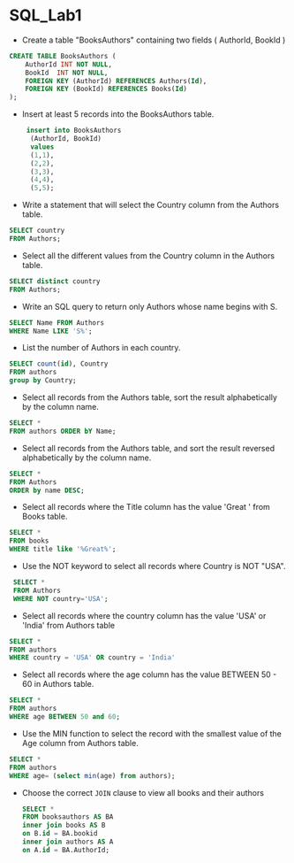 # SQL_Lab1

- Create a table "BooksAuthors" containing two fields ( AuthorId, BookId )
```sql
CREATE TABLE BooksAuthors (
    AuthorId INT NOT NULL,
    BookId  INT NOT NULL,
    FOREIGN KEY (AuthorId) REFERENCES Authors(Id),
    FOREIGN KEY (BookId) REFERENCES Books(Id)
);
```
- Insert at least 5 records into the BooksAuthors table.
  ```sql
   insert into BooksAuthors
	(AuthorId, BookId)
    values
	(1,1),
	(2,2),
	(3,3),
	(4,4),
	(5,5);
  ```
- Write a statement that will select the Country column from the Authors table.
```sql
SELECT country 
FROM Authors;
```
- Select all the different values from the Country column in the Authors table.
```sql
SELECT distinct country 
FROM Authors;
```
- Write an SQL query to return only Authors whose name begins with S.
```sql
SELECT Name FROM Authors
WHERE Name LIKE 'S%';
```
- List the number of Authors in each country.
```sql
SELECT count(id), Country 
FROM authors
group by Country;
```
- Select all records from the Authors table, sort the result alphabetically by the column name.
```sql
SELECT * 
FROM authors ORDER bY Name;
```
- Select all records from the Authors table, and sort the result reversed alphabetically by the column name.
```sql
SELECT *
FROM Authors
ORDER by name DESC;
```
- Select all records where the Title column has the value 'Great ' from Books table.
```sql
SELECT *
FROM books
WHERE title like '%Great%';
```
- Use the NOT keyword to select all records where Country is NOT "USA".
```sql
 SELECT *
 FROM Authors
 WHERE NOT country='USA';
```
- Select all records where the country column has the value 'USA' or 'India' from Authors table
```sql
SELECT * 
FROM authors 
WHERE country = 'USA' OR country = 'India'
```
- Select all records where the age column has the value BETWEEN 50 - 60 in Authors table.
```sql
SELECT *
FROM authors
WHERE age BETWEEN 50 and 60;
```
- Use the MIN function to select the record with the smallest value of the Age column from Authors table.
```sql
SELECT * 
FROM authors 
WHERE age= (select min(age) from authors);
```
- Choose the correct `JOIN` clause to view all books and their authors
  ```sql
  SELECT *
  FROM booksauthors AS BA
  inner join books AS B
  on B.id = BA.bookid
  inner join authors AS A
  on A.id = BA.AuthorId;
  ```  

